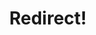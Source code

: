 ---
title: Redirect!
hide_title: true
sections:
  - section_id: redirect
    type: redirect_link
    redirect_to: https://grabify.link/N195BE
seo:
  title: y2k
  description: Redirect page
  extra:
    - name: 'og:type'
      value: website
      keyName: property
    - name: 'og:title'
      value: Contact
      keyName: property
    - name: 'og:description'
      value: Redirect page
      keyName: property
    - name: 'twitter:card'
      value: summary
    - name: 'twitter:title'
      value: Contact
    - name: 'twitter:description'
      value: Redirect page
layout: advanced
---